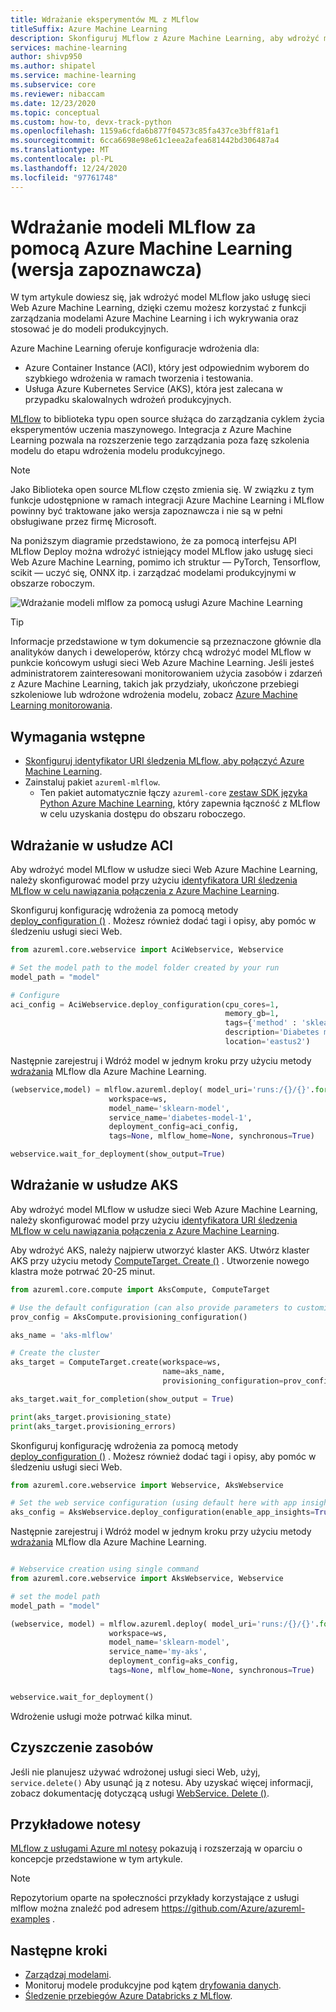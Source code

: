 ```yaml
---
title: Wdrażanie eksperymentów ML z MLflow
titleSuffix: Azure Machine Learning
description: Skonfiguruj MLflow z Azure Machine Learning, aby wdrożyć modele sieci w postaci usługi internetowej.
services: machine-learning
author: shivp950
ms.author: shipatel
ms.service: machine-learning
ms.subservice: core
ms.reviewer: nibaccam
ms.date: 12/23/2020
ms.topic: conceptual
ms.custom: how-to, devx-track-python
ms.openlocfilehash: 1159a6cfda6b877f04573c85fa437ce3bff81af1
ms.sourcegitcommit: 6cca6698e98e61c1eea2afea681442bd306487a4
ms.translationtype: MT
ms.contentlocale: pl-PL
ms.lasthandoff: 12/24/2020
ms.locfileid: "97761748"
---
```

# <a name="deploy-mlflow-models-with-azure-machine-learning-preview"></a>Wdrażanie modeli MLflow za pomocą Azure Machine Learning (wersja zapoznawcza)

W tym artykule dowiesz się, jak wdrożyć model MLflow jako usługę sieci Web Azure Machine Learning, dzięki czemu możesz korzystać z funkcji zarządzania modelami Azure Machine Learning i ich wykrywania oraz stosować je do modeli produkcyjnych.

Azure Machine Learning oferuje konfiguracje wdrożenia dla:
* Azure Container Instance (ACI), który jest odpowiednim wyborem do szybkiego wdrożenia w ramach tworzenia i testowania.
* Usługa Azure Kubernetes Service (AKS), która jest zalecana w przypadku skalowalnych wdrożeń produkcyjnych.

[MLflow](https://www.mlflow.org) to biblioteka typu open source służąca do zarządzania cyklem życia eksperymentów uczenia maszynowego. Integracja z Azure Machine Learning pozwala na rozszerzenie tego zarządzania poza fazę szkolenia modelu do etapu wdrożenia modelu produkcyjnego.

>[!NOTE]
> Jako Biblioteka open source MLflow często zmienia się. W związku z tym funkcje udostępnione w ramach integracji Azure Machine Learning i MLflow powinny być traktowane jako wersja zapoznawcza i nie są w pełni obsługiwane przez firmę Microsoft.

Na poniższym diagramie przedstawiono, że za pomocą interfejsu API MLflow Deploy można wdrożyć istniejący model MLflow jako usługę sieci Web Azure Machine Learning, pomimo ich struktur — PyTorch, Tensorflow, scikit — uczyć się, ONNX itp. i zarządzać modelami produkcyjnymi w obszarze roboczym.

![ Wdrażanie modeli mlflow za pomocą usługi Azure Machine Learning](./media/how-to-use-mlflow/mlflow-diagram-deploy.png)

> [!TIP]
> Informacje przedstawione w tym dokumencie są przeznaczone głównie dla analityków danych i deweloperów, którzy chcą wdrożyć model MLflow w punkcie końcowym usługi sieci Web Azure Machine Learning. Jeśli jesteś administratorem zainteresowani monitorowaniem użycia zasobów i zdarzeń z Azure Machine Learning, takich jak przydziały, ukończone przebiegi szkoleniowe lub wdrożone wdrożenia modelu, zobacz [Azure Machine Learning monitorowania](monitor-azure-machine-learning.md).

## <a name="prerequisites"></a>Wymagania wstępne

* [Skonfiguruj identyfikator URI śledzenia MLflow, aby połączyć Azure Machine Learning](how-to-use-mlflow.md).
* Zainstaluj pakiet `azureml-mlflow`. 
    * Ten pakiet automatycznie łączy `azureml-core` [zestaw SDK języka Python Azure Machine Learning](/python/api/overview/azure/ml/install?preserve-view=true&view=azure-ml-py), który zapewnia łączność z MLflow w celu uzyskania dostępu do obszaru roboczego.

## <a name="deploy-to-aci"></a>Wdrażanie w usłudze ACI

Aby wdrożyć model MLflow w usłudze sieci Web Azure Machine Learning, należy skonfigurować model przy użyciu [identyfikatora URI śledzenia MLflow w celu nawiązania połączenia z Azure Machine Learning](how-to-use-mlflow.md). 

Skonfiguruj konfigurację wdrożenia za pomocą metody [deploy_configuration ()](/python/api/azureml-core/azureml.core.webservice.aciwebservice?preserve-view=true&view=azure-ml-py#&preserve-view=truedeploy-configuration-cpu-cores-none--memory-gb-none--tags-none--properties-none--description-none--location-none--auth-enabled-none--ssl-enabled-none--enable-app-insights-none--ssl-cert-pem-file-none--ssl-key-pem-file-none--ssl-cname-none--dns-name-label-none-) . Możesz również dodać tagi i opisy, aby pomóc w śledzeniu usługi sieci Web.

```python
from azureml.core.webservice import AciWebservice, Webservice

# Set the model path to the model folder created by your run
model_path = "model"

# Configure 
aci_config = AciWebservice.deploy_configuration(cpu_cores=1, 
                                                memory_gb=1, 
                                                tags={'method' : 'sklearn'}, 
                                                description='Diabetes model',
                                                location='eastus2')
```

Następnie zarejestruj i Wdróż model w jednym kroku przy użyciu metody [wdrażania](https://www.mlflow.org/docs/latest/python_api/mlflow.azureml.html#mlflow.azureml.deploy) MLflow dla Azure Machine Learning. 

```python
(webservice,model) = mlflow.azureml.deploy( model_uri='runs:/{}/{}'.format(run.id, model_path),
                      workspace=ws,
                      model_name='sklearn-model', 
                      service_name='diabetes-model-1', 
                      deployment_config=aci_config, 
                      tags=None, mlflow_home=None, synchronous=True)

webservice.wait_for_deployment(show_output=True)
```

## <a name="deploy-to-aks"></a>Wdrażanie w usłudze AKS

Aby wdrożyć model MLflow w usłudze sieci Web Azure Machine Learning, należy skonfigurować model przy użyciu [identyfikatora URI śledzenia MLflow w celu nawiązania połączenia z Azure Machine Learning](how-to-use-mlflow.md). 

Aby wdrożyć AKS, należy najpierw utworzyć klaster AKS. Utwórz klaster AKS przy użyciu metody [ComputeTarget. Create ()](/python/api/azureml-core/azureml.core.computetarget?preserve-view=true&view=azure-ml-py#&preserve-view=truecreate-workspace--name--provisioning-configuration-) . Utworzenie nowego klastra może potrwać 20-25 minut.

```python
from azureml.core.compute import AksCompute, ComputeTarget

# Use the default configuration (can also provide parameters to customize)
prov_config = AksCompute.provisioning_configuration()

aks_name = 'aks-mlflow'

# Create the cluster
aks_target = ComputeTarget.create(workspace=ws, 
                                  name=aks_name, 
                                  provisioning_configuration=prov_config)

aks_target.wait_for_completion(show_output = True)

print(aks_target.provisioning_state)
print(aks_target.provisioning_errors)
```
Skonfiguruj konfigurację wdrożenia za pomocą metody [deploy_configuration ()](/python/api/azureml-core/azureml.core.webservice.aciwebservice?preserve-view=true&view=azure-ml-py#&preserve-view=truedeploy-configuration-cpu-cores-none--memory-gb-none--tags-none--properties-none--description-none--location-none--auth-enabled-none--ssl-enabled-none--enable-app-insights-none--ssl-cert-pem-file-none--ssl-key-pem-file-none--ssl-cname-none--dns-name-label-none-) . Możesz również dodać tagi i opisy, aby pomóc w śledzeniu usługi sieci Web.

```python
from azureml.core.webservice import Webservice, AksWebservice

# Set the web service configuration (using default here with app insights)
aks_config = AksWebservice.deploy_configuration(enable_app_insights=True, compute_target_name='aks-mlflow')

```

Następnie zarejestruj i Wdróż model w jednym kroku przy użyciu metody [wdrażania](https://www.mlflow.org/docs/latest/python_api/mlflow.azureml.html#mlflow.azureml.deploy) MLflow dla Azure Machine Learning. 

```python

# Webservice creation using single command
from azureml.core.webservice import AksWebservice, Webservice

# set the model path 
model_path = "model"

(webservice, model) = mlflow.azureml.deploy( model_uri='runs:/{}/{}'.format(run.id, model_path),
                      workspace=ws,
                      model_name='sklearn-model', 
                      service_name='my-aks', 
                      deployment_config=aks_config, 
                      tags=None, mlflow_home=None, synchronous=True)


webservice.wait_for_deployment()
```

Wdrożenie usługi może potrwać kilka minut.

## <a name="clean-up-resources"></a>Czyszczenie zasobów

Jeśli nie planujesz używać wdrożonej usługi sieci Web, użyj, `service.delete()` Aby usunąć ją z notesu.  Aby uzyskać więcej informacji, zobacz dokumentację dotyczącą usługi [WebService. Delete ()](/python/api/azureml-core/azureml.core.webservice%28class%29?preserve-view=true&view=azure-ml-py#&preserve-view=truedelete--).

## <a name="example-notebooks"></a>Przykładowe notesy

[MLflow z usługami Azure ml notesy](https://github.com/Azure/MachineLearningNotebooks/tree/master/how-to-use-azureml/track-and-monitor-experiments/using-mlflow) pokazują i rozszerzają w oparciu o koncepcje przedstawione w tym artykule.

> [!NOTE]
> Repozytorium oparte na społeczności przykłady korzystające z usługi mlflow można znaleźć pod adresem https://github.com/Azure/azureml-examples .

## <a name="next-steps"></a>Następne kroki

* [Zarządzaj modelami](concept-model-management-and-deployment.md).
* Monitoruj modele produkcyjne pod kątem [dryfowania danych](./how-to-enable-data-collection.md).
* [Śledzenie przebiegów Azure Databricks z MLflow](how-to-use-mlflow-azure-databricks.md).
